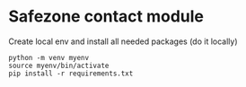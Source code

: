 # Safezone contact module

Create local env and install all needed packages (do it locally)

```
python -m venv myenv
source myenv/bin/activate
pip install -r requirements.txt
```